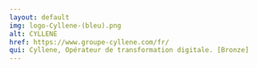 ```yaml
---
layout: default
img: logo-Cyllene-(bleu).png
alt: CYLLENE
href: https://www.groupe-cyllene.com/fr/
qui: Cyllene, Opérateur de transformation digitale. [Bronze]
---
```

